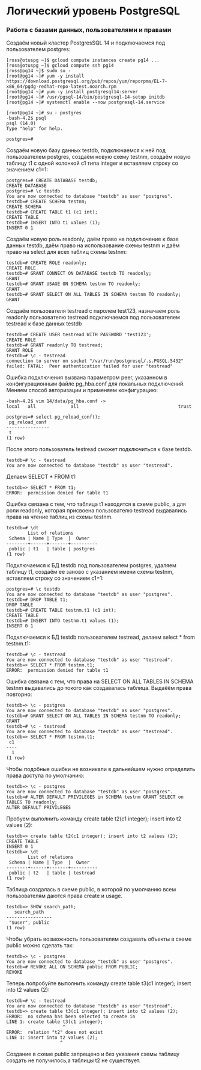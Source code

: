 # Логический уровень PostgreSQL

### Работа с базами данных, пользователями и правами

Создаём новый кластер PostgresSQL 14 и подключаемся под пользователем postgres:
```console
[ross@otuspg ~]$ gcloud compute instances create pg14 ...
[ross@otuspg ~]$ gcloud compute ssh pg14
[ross@pg14 ~]$ sudo su -
[root@pg14 ~]# yum -y install https://download.postgresql.org/pub/repos/yum/reporpms/EL-7-x86_64/pgdg-redhat-repo-latest.noarch.rpm
[root@pg14 ~]# yum -y install postgresql14-server
[root@pg14 ~]# /usr/pgsql-14/bin/postgresql-14-setup initdb
[root@pg14 ~]# systemctl enable --now postgresql-14.service

[root@pg14 ~]# su - postgres
-bash-4.2$ psql 
psql (14.0)
Type "help" for help.

postgres=#
```
Cоздаём новую базу данных testdb, подключаемся к ней под пользователем postgres, создаём новую схему testnm, 
создаём новую таблицу t1 с одной колонкой c1 типа integer и вставляем строку со значением c1=1:
```console
postgres=# CREATE DATABASE testdb;
CREATE DATABASE
postgres=# \c testdb 
You are now connected to database "testdb" as user "postgres".
testdb=# CREATE SCHEMA testnm;
CREATE SCHEMA
testdb=# CREATE TABLE t1 (c1 int);
CREATE TABLE
testdb=# INSERT INTO t1 values (1);
INSERT 0 1
```
Cоздаём новую роль readonly, даём право на подключение к базе данных testdb,
даём право на использование схемы testnm и даём право на select для всех таблиц схемы testnm:
```console
testdb=# CREATE ROLE readonly;
CREATE ROLE
testdb=# GRANT CONNECT ON DATABASE testdb TO readonly;
GRANT
testdb=# GRANT USAGE ON SCHEMA testnm TO readonly;
GRANT
testdb=# GRANT SELECT ON ALL TABLES IN SCHEMA testnm TO readonly;
GRANT
```
Создаём пользователя testread с паролем test123, назначаем роль readonly пользователю testread
подключаемся под пользователем testread к базе данных testdb
```console
testdb=# CREATE USER testread WITH PASSWORD 'test123';
CREATE ROLE
testdb=# GRANT readonly TO testread;
GRANT ROLE
testdb=# \c - testread
connection to server on socket "/var/run/postgresql/.s.PGSQL.5432" failed: FATAL:  Peer authentication failed for user "testread"
```
Ошибка подключения вызвана параметром peer, указанном в конфигурационным файле pg_hba.conf для локальных подключений.
Меняем способ авторизации и применяем конфигурацию:
```console
-bash-4.2$ vim 14/data/pg_hba.conf ->
local   all             all                                     trust

postgres=# select pg_reload_conf();
 pg_reload_conf 
----------------
 t
(1 row)
```
После этого пользователь testread сможет подключиться к базе testdb.
```console
testdb=# \c - testread 
You are now connected to database "testdb" as user "testread".
```
Делаем SELECT * FROM t1:
```console
testdb=> SELECT * FROM t1;
ERROR:  permission denied for table t1
```
Ошибка связана с тем, что таблица t1 находится в схеме public, а для роли readonly, которая присвоена пользователю testread выдавались права на чтение таблиц из схемы testnm.
```console
testdb=# \dt
        List of relations
 Schema | Name | Type  |  Owner   
--------+------+-------+----------
 public | t1   | table | postgres
(1 row)
```
Подключаемся к БД testdb под пользователем postgres, удаляем таблицу t1, создаём ее заново с указанием имени схемы testnm, вставляем строку со значением c1=1:
```console
postgres=# \c testdb 
You are now connected to database "testdb" as user "postgres".
testdb=# DROP TABLE t1;
DROP TABLE
testdb=# CREATE TABLE testnm.t1 (c1 int);
CREATE TABLE
testdb=# INSERT INTO testnm.t1 values (1);
INSERT 0 1
```
Подключаемся к БД testdb пользователем testread, делаем select * from testnm.t1:
```console
testdb=# \c - testread 
You are now connected to database "testdb" as user "testread".
testdb=> SELECT * FROM testnm.t1;
ERROR:  permission denied for table t1
```
Ошибка связана с тем, что права на SELECT ON ALL TABLES IN SCHEMA testnm выдавались до токого как создавалась таблица.
Выдаёём права повторно:
```console
testdb=> \c - postgres 
You are now connected to database "testdb" as user "postgres".
testdb=# GRANT SELECT ON ALL TABLES IN SCHEMA testnm TO readonly;
GRANT
testdb=# \c - testread 
You are now connected to database "testdb" as user "testread".
testdb=> SELECT * FROM testnm.t1;
 c1 
----
  1
(1 row)
```
Чтобы подобные ошибки не возникали в дальнейшем нужно определить права доступа по умолчанию:
```console
testdb=> \c - postgres 
You are now connected to database "testdb" as user "postgres".
testdb=# ALTER DEFAULT PRIVILEGES in SCHEMA testnm GRANT SELECT on TABLES TO readonly;
ALTER DEFAULT PRIVILEGES
```
Пробуем выполнить команду create table t2(c1 integer); insert into t2 values (2):
```console
testdb=> create table t2(c1 integer); insert into t2 values (2);
CREATE TABLE
INSERT 0 1
testdb=> \dt
        List of relations
 Schema | Name | Type  |  Owner   
--------+------+-------+----------
 public | t2   | table | testread
(1 row)
```
Таблица создалась в схеме public, в которой по умолчанию всем пользователям даются права create и usage.
```console
testdb=> SHOW search_path;
   search_path
-----------------
 "$user", public
(1 row)
```
Чтобы убрать возможность пользователям создавать объекты в схеме public можно сделать так:
```console
testdb=> \c - postgres 
You are now connected to database "testdb" as user "postgres".
testdb=# REVOKE ALL ON SCHEMA public FROM PUBLIC;
REVOKE
```
Теперь попробуйте выполнить команду create table t3(c1 integer); insert into t2 values (2):
```console
testdb=# \c - testread 
You are now connected to database "testdb" as user "testread".
testdb=> create table t3(c1 integer); insert into t2 values (2);
ERROR:  no schema has been selected to create in
LINE 1: create table t3(c1 integer);
                     ^
ERROR:  relation "t2" does not exist
LINE 1: insert into t2 values (2);
                    ^
```
Создание в схеме public запрещено и без указания схемы таблицу создать не получилось,а таблицы t2 не существует.
